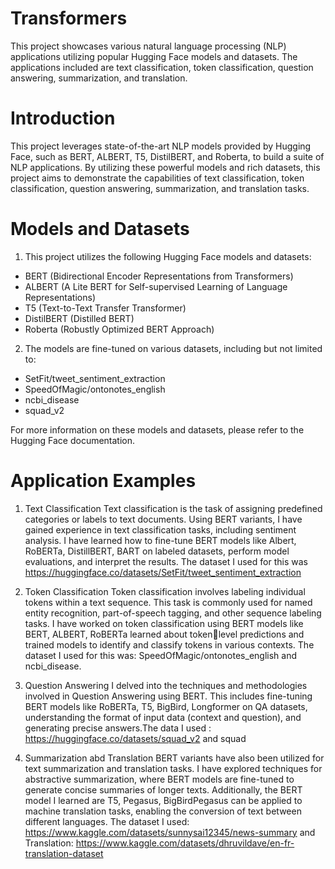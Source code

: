 # Transformers
This project showcases various natural language processing (NLP) applications utilizing popular Hugging Face models and datasets. The applications included are text classification, token classification, question answering, summarization, and translation.

# Introduction
This project leverages state-of-the-art NLP models provided by Hugging Face, such as BERT, ALBERT, T5, DistilBERT, and Roberta, to build a suite of NLP applications. By utilizing these powerful models and rich datasets, this project aims to demonstrate the capabilities of text classification, token classification, question answering, summarization, and translation tasks.

# Models and Datasets
1. This project utilizes the following Hugging Face models and datasets:
 * BERT (Bidirectional Encoder Representations from Transformers)
 * ALBERT (A Lite BERT for Self-supervised Learning of Language Representations)
 * T5 (Text-to-Text Transfer Transformer)
 * DistilBERT (Distilled BERT)
 * Roberta (Robustly Optimized BERT Approach)

2. The models are fine-tuned on various datasets, including but not limited to:
 * SetFit/tweet_sentiment_extraction
 * SpeedOfMagic/ontonotes_english
 * ncbi_disease
 * squad_v2

For more information on these models and datasets, please refer to the Hugging Face documentation.

# Application Examples
1. Text Classification
Text classification is the task of assigning predefined categories or labels to text documents. Using 
BERT variants, I have gained experience in text classification tasks, including sentiment analysis. I have learned how to 
fine-tune BERT models like Albert, RoBERTa, DistillBERT, BART on labeled datasets, perform model evaluations, and 
interpret the results. The dataset I used for this was https://huggingface.co/datasets/SetFit/tweet_sentiment_extraction

2. Token Classification
Token classification involves labeling individual tokens within a text 
sequence. This task is commonly used for named entity recognition, part-of-speech tagging, and other sequence labeling 
tasks. I have worked on token classification using BERT models like BERT, ALBERT, RoBERTa learned about tokenlevel predictions and trained models to identify and classify tokens in various contexts. The dataset I used for this was: SpeedOfMagic/ontonotes_english and ncbi_disease.

3. Question Answering
 I delved into the techniques and methodologies involved in Question Answering using BERT. This includes fine-tuning BERT models like RoBERTa, T5, BigBird, Longformer on QA 
datasets, understanding the format of input data (context and question), and generating precise answers.The data I used : https://huggingface.co/datasets/squad_v2 and squad

4. Summarization abd Translation
BERT variants have also been utilized for text summarization and translation tasks. I have explored techniques for abstractive summarization, where BERT models are fine-tuned to generate concise summaries of longer texts. Additionally, the BERT model I learned are T5, Pegasus, BigBirdPegasus can be applied to machine translation tasks, enabling the conversion of text between different languages. The dataset I used: https://www.kaggle.com/datasets/sunnysai12345/news-summary and Translation: 
https://www.kaggle.com/datasets/dhruvildave/en-fr-translation-dataset
